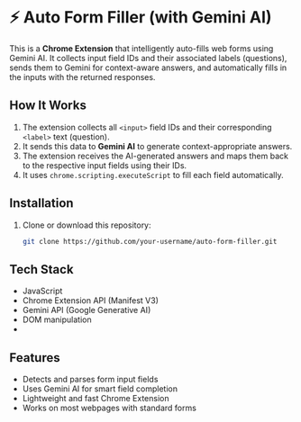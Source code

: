 # ⚡ Auto Form Filler (with Gemini AI)

This is a **Chrome Extension** that intelligently auto-fills web forms using Gemini AI. It collects input field IDs and their associated labels (questions), sends them to Gemini for context-aware answers, and automatically fills in the inputs with the returned responses.

## How It Works

1. The extension collects all `<input>` field IDs and their corresponding `<label>` text (question).
2. It sends this data to **Gemini AI** to generate context-appropriate answers.
3. The extension receives the AI-generated answers and maps them back to the respective input fields using their IDs.
4. It uses `chrome.scripting.executeScript` to fill each field automatically.

## Installation

1. Clone or download this repository:

   ```bash
   git clone https://github.com/your-username/auto-form-filler.git

## Tech Stack

- JavaScript
- Chrome Extension API (Manifest V3)
- Gemini API (Google Generative AI)
- DOM manipulation
- 
## Features

-  Detects and parses form input fields
-  Uses Gemini AI for smart field completion
-  Lightweight and fast Chrome Extension
-  Works on most webpages with standard forms

